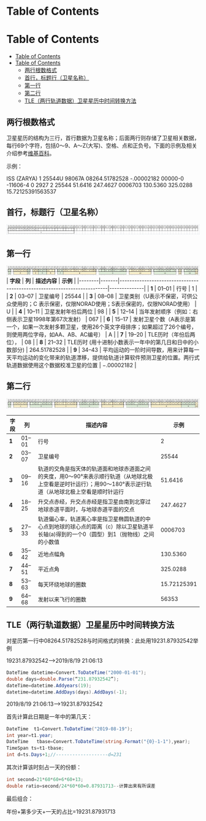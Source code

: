 # Table of Contents
# Table of Contents
- [Table of Contents](#table-of-contents)
- [Table of Contents](#table-of-contents-1)
  - [两行根数格式](#两行根数格式)
  - [首行，标题行（卫星名称）](#首行标题行卫星名称)
  - [第一行](#第一行)
  - [第二行](#第二行)
  - [TLE（两行轨道数据）卫星星历中时间转换方法](#tle两行轨道数据卫星星历中时间转换方法)
## 两行根数格式
卫星星历的结构为三行，首行数据为卫星名称；后面两行则存储了卫星相关数据，每行69个字符，包括0～9、A～Z(大写)、空格、点和正负号。下面的示例及相关介绍参考[维基百科](https://en.wikipedia.org/wiki/Two-line_element_set)。

示例：

ISS (ZARYA)
1 25544U 98067A   08264.51782528 -.00002182  00000-0 -11606-4 0  2927
2 25544  51.6416 247.4627 0006703 130.5360 325.0288 15.72125391563537

## 首行，标题行（卫星名称）

![Tle_title](Tle_title.jpg)

## 第一行

![Tle_first_row](Tle_first_row.jpg)
| **字段** | **列** | **描述内容**                                                                | **示例**       |
|--------|-------|-------------------------------------------------------------------------|--------------|
| **1**  | 01–01 | 行号                                                                      | 1            |
| **2**  | 03–07 | 卫星编号                                                                    | 25544        |
| **3**  | 08–08 | 卫星类别（U表示不保密，可供公众使用的；C 表示保密，仅限NORAD使用；S表示保密的，仅限NORAD使用）                  | U            |
| **4**  | 10–11 | 卫星发射年份后两位                                                               | 98           |
| **5**  | 12–14 | 当年发射顺序（例如：右侧表示卫星1998年第67次发射）                                            | 067          |
| **6**  | 15–17 | 发射卫星个数（A表示是第一个，如果一次发射多颗卫星，使用26个英文字母排序；如果超过了26个编号，则使用两位字母，如AA、AB、AC编号）   | A            |
| **7**  | 19–20 | TLE历时（年份后两位），                                                           | 08           |
| **8**  | 21–32 | TLE历时 (用十进制小数表示一年中的第几日和日中的小数部分)                                         | 264.51782528 |
| **9**  | 34–43 | 平均运动的一阶时间导数，用来计算每一天平均运动的变化带来的轨道漂移，提供给轨道计算软件预测卫星的位置。两行式轨道数据使用这个数据校准卫星的位置 | −.00002182   |

## 第二行

![Tle_second_row](Tle_second_row.jpg)

| **字段** | **列** | **描述内容**                                                                             | **示例**      |
|--------|-------|--------------------------------------------------------------------------------------|-------------|
| **1**  | 01–01 | 行号                                                                                   | 2           |
| **2**  | 03–07 | 卫星编号                                                                                 | 25544       |
| **3**  | 09–16 | 轨道的交角是指天体的轨道面和地球赤道面之间的夹度，用0～90°来表示顺行轨道（从地球北极上空看是逆时针运行）；用90～180°表示逆行轨道（从地球北极上空看是顺时针运行 | 51.6416     |
| **4**  | 18–25 | 升交点赤经，升交点赤经是指卫星由南到北穿过地球赤道平面时，与地球赤道平面的交点                                              | 247.4627    |
| **5**  | 27–33 | 轨道偏心率，轨道离心率是指卫星椭圆轨道的中心点到地球的球心点的距离（c）除以卫星轨道半长轴(a)得到的一个0（圆型）到1（抛物线）之间的小数值              | 0006703     |
| **6**  | 35–42 | 近地点幅角                                                                                | 130.5360    |
| **7**  | 44–51 | 平近点角                                                                                 | 325.0288    |
| **8**  | 53–63 | 每天环绕地球的圈数                                                                            | 15.72125391 |
| **9**  | 64–68 | 发射以来飞行的圈数                                                                            | 56353       |


## TLE（两行轨道数据）卫星星历中时间转换方法

对星历第一行中08264.51782528与时间格式的转换：此处用19231.87932542举例

19231.87932542-->2019/8/19 21:06:13
```c#
DateTime datetime=Convert.ToDateTime("2000-01-01");
double days=double.Parse(“231.87932542”);
dateTime=datetime.Addyears(19);
datetime=datetime.AddDays(days).AddDays(-1);
```
2019/8/19 21:06:13-->19231.87932542

首先计算此日期是一年中的第几天：
```c#
DateTime  t1=Convert.ToDateTime("2019-08-19");
int year=t1.year;
DateTime   tbase=Convert.ToDateTime(string.Format("{0}-1-1"),year);
TimeSpan ts=t1-tbase;
int d=ts.Days+1;//-------------------d=231
```
其次计算该时刻占一天的份额：
```c#
int second=21*60*60+6*60+13;
double ratio=second/24*60*60=0.87931713--计算出来有所误差
```
最后组合：

年份+第多少天+一天的占比=19231.87931713
